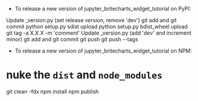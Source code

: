 - To release a new version of jupyter_britecharts_widget_tutorial on PyPI:

Update _version.py (set release version, remove 'dev')
git add and git commit
python setup.py sdist upload
python setup.py bdist_wheel upload
git tag -a X.X.X -m 'comment'
Update _version.py (add 'dev' and increment minor)
git add and git commit
git push
git push --tags

- To release a new version of jupyter_britecharts_widget_tutorial on NPM:

# nuke the  `dist` and `node_modules`
git clean -fdx
npm install
npm publish
